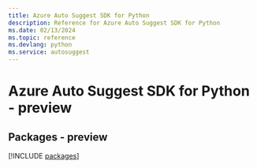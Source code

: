```yaml
---
title: Azure Auto Suggest SDK for Python
description: Reference for Azure Auto Suggest SDK for Python
ms.date: 02/13/2024
ms.topic: reference
ms.devlang: python
ms.service: autosuggest
---
```

# Azure Auto Suggest SDK for Python - preview
## Packages - preview
[!INCLUDE [packages](auto-suggest-index.md)]